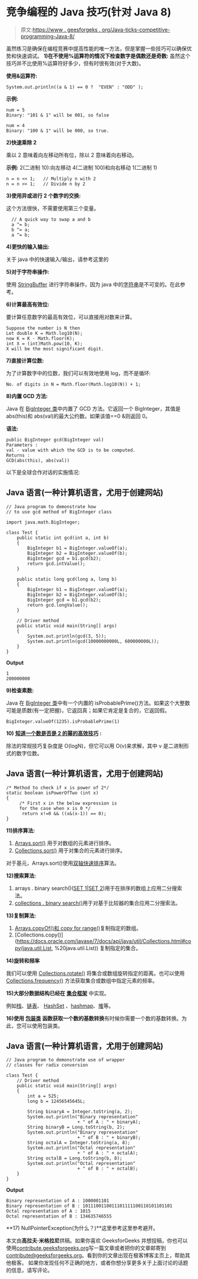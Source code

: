 # 竞争编程的 Java 技巧(针对 Java 8)

> 原文:[https://www . geesforgeks . org/Java-ticks-competitive-programming-Java-8/](https://www.geeksforgeeks.org/java-tricks-competitive-programming-java-8/)

虽然练习是确保在编程竞赛中提高性能的唯一方法，但是掌握一些技巧可以确保优势和快速调试。
**1)在不使用%运算符的情况下检查数字是偶数还是奇数:**
虽然这个技巧并不比使用%运算符好多少，但有时很有效(对于大数)。

**使用&运算符:**

```
System.out.println((a & 1) == 0 ?  "EVEN" : "ODD" );
```

**示例:**

```
num = 5 
Binary: "101 & 1" will be 001, so false 

num = 4 
Binary: "100 & 1" will be 000, so true.
```

**2)快速乘除 2**

乘以 2 意味着向左移动所有位，除以 2 意味着向右移动。

**示例:** 2(二进制 10):向左移动 4(二进制 100)和向右移动 1(二进制 1)

```
n = n << 1;   // Multiply n with 2
n = n >> 1;   // Divide n by 2
```

**3)使用异或进行 2 个数字的交换:**

这个方法很快，不需要使用第三个变量。

```
  // A quick way to swap a and b
  a ^= b;
  b ^= a;
  a ^= b; 
```

**4)更快的输入输出:**

关于 java 中的快速输入/输出，请参考这里的

**5)对于字符串操作:**

使用 [StringBuffer](https://www.geeksforgeeks.org/stringbuffer-class-in-java/) 进行字符串操作，因为 java 中的[字符串](https://www.geeksforgeeks.org/g-fact-27-string-vs-stringbuilder-vs-stringbuffer/)是不可变的。在此参考。

**6)计算最高有效位:**

要计算任意数字的最高有效位，可以直接用对数来计算。

```
Suppose the number is N then 
Let double K = Math.log10(N);
now K = K - Math.floor(K);
int X = (int)Math.pow(10, K);
X will be the most significant digit. 
```

**7)直接计算位数:**

为了计算数字中的位数，我们可以有效地使用 log，而不是循环:

```
No. of digits in N = Math.floor(Math.log10(N)) + 1;
```

**8)内置 GCD 方法:**

Java 在 [BigInteger 类](https://www.geeksforgeeks.org/biginteger-class-in-java/)中内置了 GCD 方法。它返回一个 BigInteger，其值是 abs(this)和 abs(val)的最大公约数。如果该值==0 &则返回 0。

**语法:**

```
public BigInteger gcd(BigInteger val)
Parameters :
val - value with which the GCD is to be computed.
Returns :
GCD(abs(this), abs(val))
```

以下是全球合作对话的实施情况:

## Java 语言(一种计算机语言，尤用于创建网站)

```
// Java program to demonstrate how
// to use gcd method of BigInteger class

import java.math.BigInteger;

class Test {
    public static int gcd(int a, int b)
    {
        BigInteger b1 = BigInteger.valueOf(a);
        BigInteger b2 = BigInteger.valueOf(b);
        BigInteger gcd = b1.gcd(b2);
        return gcd.intValue();
    }

    public static long gcd(long a, long b)
    {
        BigInteger b1 = BigInteger.valueOf(a);
        BigInteger b2 = BigInteger.valueOf(b);
        BigInteger gcd = b1.gcd(b2);
        return gcd.longValue();
    }

    // Driver method
    public static void main(String[] args)
    {
        System.out.println(gcd(3, 5));
        System.out.println(gcd(10000000000L, 600000000L));
    }
}
```

**Output**

```
1
200000000

```

**9)检查素数:**

Java 在 [BigInteger 类](https://www.geeksforgeeks.org/biginteger-class-in-java/)中有一个内置的 isProbablePrime()方法。如果这个大整数可能是质数(有一定把握)，它返回真；如果它肯定是复合的，它返回假。

```
BigInteger.valueOf(1235).isProbablePrime(1) 
```

**10)** [**知道一个数是否是 2 的幂的高效技巧**](https://www.geeksforgeeks.org/program-to-find-whether-a-no-is-power-of-two/) **:**

除法的常规技巧复杂度是 O(logN)，但它可以用 O(v)来求解，其中 v 是二进制形式的数字位数。

## Java 语言(一种计算机语言，尤用于创建网站)

```
/* Method to check if x is power of 2*/
static boolean isPowerOfTwo (int x)
{
     /* First x in the below expression is
     for the case when x is 0 */
      return x!=0 && ((x&(x-1)) == 0);   
}
```

**11)排序算法:**

1.  [Arrays.sort()](https://www.geeksforgeeks.org/arrays-sort-in-java-with-examples/) 用于对数组的元素进行排序。
2.  [Collections.sort()](https://www.geeksforgeeks.org/collections-sort-java-examples/) 用于对集合的元素进行排序。

对于基元，Arrays.sort()使用[双轴快速排序](https://www.geeksforgeeks.org/3-way-quicksort-dutch-national-flag/)算法。

**12)搜索算法:**

1.  arrays . binary search()([SET 1](https://www.geeksforgeeks.org/arrays-binarysearch-java-examples-set-1/)|[SET 2](https://www.geeksforgeeks.org/arrays-binarysearch-in-java-with-examples-set-2-search-in-subarray/))用于在排序的数组上应用二分搜索法。
2.  [collections . binary search()](https://www.geeksforgeeks.org/collections-binarysearch-java-examples/)用于对基于比较器的集合应用二分搜索法。

**13)复制算法:**

1.  [Arrays.copyOf()和 copy for range()](http://contribute.geeksforgeeks.org/wp-admin/post.php?post=188444&action=edit)复制指定的数组。
2.  [Collections.copy()](https://docs.oracle.com/javase/7/docs/api/java/util/Collections.html#copy(java.util.List, %20java.util.List)) 复制指定的集合。

**14)旋转和频率**

我们可以使用 [Collections.rotate()](https://www.geeksforgeeks.org/java-util-collections-rotate-method-java-examples/) 将集合或数组旋转指定的距离。也可以使用 [Collections.frequency()](https://www.geeksforgeeks.org/java-util-collections-frequency-java-examples/) 方法获取集合或数组中指定元素的频率。

**15)大部分数据结构已经在** [**集合框架**](https://www.geeksforgeeks.org/collections-in-java-2/) 中实现。

例如[栈](https://www.geeksforgeeks.org/stack-class-in-java/)、[链表](https://www.geeksforgeeks.org/linked-list-in-java/)、 [HashSet](https://www.geeksforgeeks.org/hashset-in-java/) 、[hashmap](https://www.geeksforgeeks.org/java-util-hashmap-in-java/)、[堆](https://www.geeksforgeeks.org/priority-queue-class-in-java-2/)等。

**16)使用** [**包装类**](https://www.geeksforgeeks.org/wrapper-classes-java/) **函数获取一个数的基数转换**有时候你需要一个数的基数转换。为此，您可以使用包装类。

## Java 语言(一种计算机语言，尤用于创建网站)

```
// Java program to demonstrate use of wrapper
// classes for radix conversion

class Test {
    // Driver method
    public static void main(String[] args)
    {
        int a = 525;
        long b = 12456545645L;

        String binaryA = Integer.toString(a, 2);
        System.out.println("Binary representation"
                           + " of A : " + binaryA);
        String binaryB = Long.toString(b, 2);
        System.out.println("Binary representation"
                           + " of B : " + binaryB);
        String octalA = Integer.toString(a, 8);
        System.out.println("Octal representation"
                           + " of A : " + octalA);
        String octalB = Long.toString(b, 8);
        System.out.println("Octal representation"
                           + " of B : " + octalB);
    }
}
```

**Output**

```
Binary representation of A : 1000001101
Binary representation of B : 1011100110011101111100110101101101
Octal representation of A : 1015
Octal representation of B : 134635746555

```

**17) NullPointerException(为什么？)**这里参考这里参考避开。

本文由**高拉夫·米格拉尼**供稿。如果你喜欢 GeeksforGeeks 并想投稿，你也可以使用[contribute.geeksforgeeks.org](http://contribute.geeksforgeeks.org)写一篇文章或者把你的文章邮寄到 contribute@geeksforgeeks.org。看到你的文章出现在极客博客主页上，帮助其他极客。
如果你发现任何不正确的地方，或者你想分享更多关于上面讨论的话题的信息，请写评论。